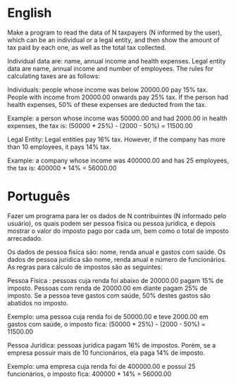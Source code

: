 # English
Make a program to read the data of N taxpayers (N informed by the user), which can be an individual or a legal entity, and then show the amount of tax paid by each one, as well as the total tax collected.

Individual data are: name, annual income and health expenses. Legal entity data are name, annual income and number of employees. The rules for calculating taxes are as follows:

Individuals: people whose income was below 20000.00 pay 15% tax. People with income from 20000.00 onwards pay 25% tax. If the person had health expenses, 50% of these expenses are deducted from the tax.

Example: a person whose income was 50000.00 and had 2000.00 in health expenses, the tax is: (50000 * 25%) - (2000 - 50%) = 11500.00

Legal Entity: Legal entities pay 16% tax. However, if the company has more than 10 employees, it pays 14% tax.

Example: a company whose income was 400000.00 and has 25 employees, the tax is: 400000 * 14% = 56000.00

# Português
Fazer um programa para ler os dados de N contribuintes (N informado pelo usuário), os quais podem ser pessoa fisíca ou pessoa juridica, e depois mostrar o valor do imposto pago por cada um, bem como o total de imposto arrecadado.

Os dados de pessoa fisíca são: nome, renda anual e gastos com saúde. Os dados de pessoa jurídica são nome, renda anual e número de funcionários. As regras para cálculo de impostos são as seguintes: 

Pessoa Física : pessoas cuja renda foi abaixo de 20000.00 pagam 15% de imposto. Pessoas com renda de 20000.00 em diante pagam 25% de imposto. Se a pessoa teve gastos com saúde, 50% destes gastos são abatidos no imposto.

Exemplo: uma pessoa cuja renda foi de 50000.00 e teve 2000.00 em gastos com saúde, o imposto fica: (50000 * 25%) - (2000 - 50%) = 11500.00

Pessoa Jurídica: pessoas jurídica pagam 16% de impostos. Porém, se a empresa possuir mais de 10 funcionários, ela paga 14% de imposto.

Exemplo: uma empresa cuja renda foi de 400000.00 e possui 25 funcionários, o imposto fica: 400000 * 14% = 56000.00